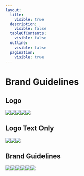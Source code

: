 ```yaml
---
layout:
  title:
    visible: true
  description:
    visible: false
  tableOfContents:
    visible: false
  outline:
    visible: false
  pagination:
    visible: true
---
```


# Brand Guidelines

## Logo

<img src="../.gitbook/assets/logo-solid (1).svg" alt="" data-size="original">![](<../.gitbook/assets/logo-solid-background (1).svg>)![](<../.gitbook/assets/logo-white-outline (2).svg>)![](<../.gitbook/assets/logo-red-outline (1).svg>)![](<../.gitbook/assets/logo-solid-text-vertical (1).svg>)![](<../.gitbook/assets/logo-solid-text-horizontal (1).svg>)

## Logo Text Only

![](<../.gitbook/assets/logo-text-only-red (1).svg>)![](<../.gitbook/assets/logo-text-only-inverted (1) (1).svg>)![](<../.gitbook/assets/logo-text-only-solid (1).svg>)

## Brand Guidelines

![](../.gitbook/assets/brand-guide-thank-you.png)![](../.gitbook/assets/brand-guide-typeface-inter.png)![](../.gitbook/assets/brand-guide-typeface-bakbak.png)![](../.gitbook/assets/brand-guide-colors.png)![](../.gitbook/assets/brand-guide-logo-styles.png)![](../.gitbook/assets/brand-guide-primary-logo.png)
